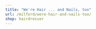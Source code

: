 ```yaml
---
title: "We're Hair ... and Nails, too"
url: /milford/were-hair-and-nails-too/
shop: hairdresser
---
```

